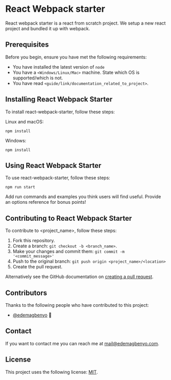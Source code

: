 # React Webpack starter

<!--- These are examples. See https://shields.io for others or to customize this set of shields. You might want to include dependencies, project status and licence info here --->


React webpack starter is a react from scratch project. We setup a new react project and bundled it up with webpack.



## Prerequisites

Before you begin, ensure you have met the following requirements:
<!--- These are just example requirements. Add, duplicate or remove as required --->
* You have installed the latest version of `node`
* You have a `<Windows/Linux/Mac>` machine. State which OS is supported/which is not.
* You have read `<guide/link/documentation_related_to_project>`.

## Installing React Webpack Starter

To install react-webpack-starter, follow these steps:

Linux and macOS:
```
npm install
```

Windows:
```
npm install
```
## Using React Webpack Starter

To use react-webpack-starter, follow these steps:

```
npm run start
```

Add run commands and examples you think users will find useful. Provide an options reference for bonus points!

## Contributing to React Webpack Starter
<!--- If your README is long or you have some specific process or steps you want contributors to follow, consider creating a separate CONTRIBUTING.md file--->
To contribute to <project_name>, follow these steps:

1. Fork this repository.
2. Create a branch: `git checkout -b <branch_name>`.
3. Make your changes and commit them: `git commit -m '<commit_message>'`
4. Push to the original branch: `git push origin <project_name>/<location>`
5. Create the pull request.

Alternatively see the GitHub documentation on [creating a pull request](https://help.github.com/en/github/collaborating-with-issues-and-pull-requests/creating-a-pull-request).

## Contributors

Thanks to the following people who have contributed to this project:

* [@edemagbenyo](https://github.com/edemagbenyo) 📖

## Contact

If you want to contact me you can reach me at <mail@edemagbenyo.com>.

## License
<!--- If you're not sure which open license to use see https://choosealicense.com/--->

This project uses the following license: [MIT]().
